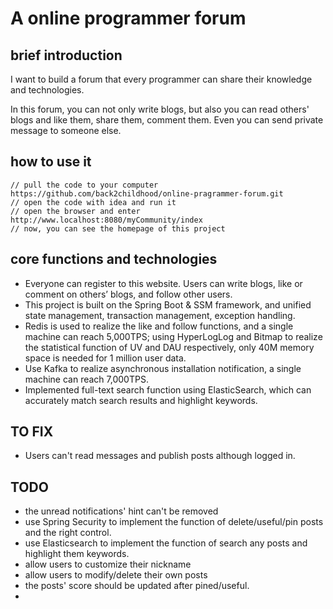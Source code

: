 # A online programmer forum
## brief introduction
I want to build a forum that every programmer can share their knowledge and technologies.

In this forum, you can not only write blogs, but also you can read others' blogs and like them, share them, comment them. Even you can send private message to someone else.

## how to use it
```
// pull the code to your computer
https://github.com/back2childhood/online-pragrammer-forum.git
// open the code with idea and run it
// open the browser and enter 
http://www.localhost:8080/myCommunity/index
// now, you can see the homepage of this project
```
## core functions and technologies
* Everyone can register to this website. Users can write blogs, like or comment on others’ blogs, and follow other users.
* This project is built on the Spring Boot & SSM framework, and unified state management, transaction management, exception handling.
* Redis is used to realize the like and follow functions, and a single machine can reach 5,000TPS; using HyperLogLog and Bitmap to realize the statistical function of UV and DAU respectively, only 40M memory space is needed for 1 million user data.
* Use Kafka to realize asynchronous installation notification, a single machine can reach 7,000TPS.
* Implemented full-text search function using ElasticSearch, which can accurately match search results and highlight keywords.

## TO FIX
* Users can't read messages and publish posts although logged in.

## TODO
* the unread notifications' hint can't be removed
* use Spring Security to implement the function of delete/useful/pin posts and the right control.
* use Elasticsearch to implement the function of search any posts and highlight them keywords.
* allow users to customize their nickname
* allow users to modify/delete their own posts
* the posts' score should be updated after pined/useful.
* 